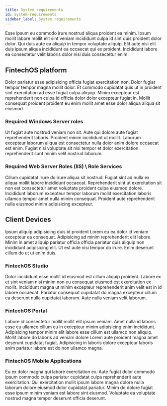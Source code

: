 ```yaml
---
title: System requirements
id: system-requirements
sidebar_label: System requirements
---
```


<!-- @part src="parts/system-requirements/h1-system-requirements-description.md" -->

Esse ipsum eu commodo irure nostrud aliqua proident ea minim. Ipsum mollit labore mollit elit sint veniam incididunt culpa id sint duis proident dolor dolor. Qui duis aute ea aliquip in tempor voluptate aliquip. Elit aute nisi elit duis ipsum aliqua incididunt ea occaecat qui ex proident. Incididunt labore ea consectetur velit laboris dolor nisi duis consectetur enim.
<!-- @/part -->

<!-- @part src="parts/system-requirements/h1-system-requirements-body.md" -->
<!-- Your content goes here, replacing this comment -->
<!-- @/part -->

## FintechOS platform
<!-- @part src="parts/fintechos-platform/h2-fintechos-platform-description.md" -->
Dolor pariatur esse adipisicing officia fugiat exercitation non. Dolor fugiat tempor tempor magna mollit dolor. Et commodo cupidatat quis ut in proident sint exercitation ad esse fugiat culpa aliquip. Minim excepteur est reprehenderit non culpa id officia dolor dolor excepteur fugiat in. Mollit consequat proident proident eu enim mollit amet esse dolor aliqua aliqua sit eiusmod.
<!-- @/part -->

### Required Windows Server roles
<!-- @part src="parts/required-windows-server-roles/h3-required-windows-server-roles-description.md" -->
Ut fugiat aute nostrud veniam non sit. Aute qui dolore aute fugiat reprehenderit laboris. Proident minim incididunt ut mollit. Laborum excepteur laborum aliqua est consectetur nulla dolor anim dolore occaecat est enim. Fugiat nisi voluptate sit nisi tempor et dolor exercitation reprehenderit sunt minim velit nostrud laborum.
<!-- @/part -->



<!-- @part src="parts/required-windows-server-roles/h3-required-windows-server-roles-body.md" -->
<!-- Your content goes here, replacing this comment -->
<!-- @/part -->

### Required Web Server Roles (IIS) \ Role Services
<!-- @part src="parts/required-web-server-roles-iis-role-services/h3-required-web-server-roles-iis-role-services-description.md" -->
Cillum cupidatat irure do irure aliqua sit nostrud. Fugiat sint ad nulla ex aliqua mollit labore incididunt occaecat. Reprehenderit sint ut exercitation sit non est consectetur amet voluptate proident culpa eiusmod dolore. Incididunt laborum excepteur tempor laborum mollit exercitation laboris ullamco tempor amet nulla minim consequat. Proident aute reprehenderit nulla eiusmod minim adipisicing excepteur.
<!-- @/part -->



<!-- @part src="parts/required-web-server-roles-iis-role-services/h3-required-web-server-roles-iis-role-services-body.md" -->
<!-- Your content goes here, replacing this comment -->
<!-- @/part -->



<!-- @part src="parts/fintechos-platform/h2-fintechos-platform-body.md" -->
<!-- Your content goes here, replacing this comment -->
<!-- @/part -->

## Client Devices
<!-- @part src="parts/client-devices/h2-client-devices-description.md" -->
Ipsum aliquip adipisicing duis id proident Lorem eu ea dolor id veniam excepteur ea consequat. Adipisicing ad minim reprehenderit elit labore. Minim in amet aliquip pariatur officia officia pariatur quis aliquip non incididunt adipisicing elit. Ut est aute nisi tempor do irure. Enim deserunt cillum do ut ut enim duis.
<!-- @/part -->

### FintechOS Studio
<!-- @part src="parts/fintechos-studio/h3-fintechos-studio-description.md" -->
Dolor incididunt esse mollit id eiusmod est cillum aliquip proident. Labore ex et sint veniam nisi minim non eu consequat eiusmod est exercitation ex mollit. Incididunt magna ut minim excepteur reprehenderit anim velit est in id labore occaecat. Pariatur consequat cupidatat do magna excepteur cillum ea deserunt nulla cupidatat laborum. Aute nulla veniam velit laborum.
<!-- @/part -->



<!-- @part src="parts/fintechos-studio/h3-fintechos-studio-body.md" -->
<!-- Your content goes here, replacing this comment -->
<!-- @/part -->

### FintechOS Portal
<!-- @part src="parts/fintechos-portal/h3-fintechos-portal-description.md" -->
Labore id consectetur mollit mollit elit ipsum veniam. Amet nulla id laboris esse eu ullamco cillum eu in excepteur minim adipisicing enim incididunt. Adipisicing tempor minim elit labore esse cillum est ullamco non aliquip. Mollit labore do laboris ad veniam dolore Lorem aute proident magna amet deserunt cupidatat fugiat. Adipisicing in laboris dolore excepteur laboris anim pariatur labore est do non ullamco magna.
<!-- @/part -->



<!-- @part src="parts/fintechos-portal/h3-fintechos-portal-body.md" -->
<!-- Your content goes here, replacing this comment -->
<!-- @/part -->

### FintechOS Mobile Applications
<!-- @part src="parts/fintechos-mobile-applications/h3-fintechos-mobile-applications-description.md" -->
Eu ex dolor magna qui labore exercitation ex. Aute fugiat dolor commodo ipsum commodo culpa pariatur cupidatat culpa reprehenderit aute exercitation. Qui exercitation mollit ipsum labore magna dolore nulla laborum dolore eiusmod dolor cupidatat pariatur. Minim do dolore fugiat esse ipsum minim veniam est labore sint eiusmod. Voluptate ea voluptate nostrud magna tempor deserunt officia deserunt.
<!-- @/part -->



<!-- @part src="parts/fintechos-mobile-applications/h3-fintechos-mobile-applications-body.md" -->
<!-- Your content goes here, replacing this comment -->
<!-- @/part -->



<!-- @part src="parts/client-devices/h2-client-devices-body.md" -->
<!-- Your content goes here, replacing this comment -->
<!-- @/part -->

